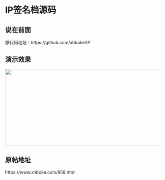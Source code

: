 # IP签名档源码
<h2>说在前面</h2>
原代码地址：https://github.com/xhboke/IP
<h2>演示效果</h2>
<img src="https://sign.lhcloud.com.cn" alt="" width="550" height="250" class="alignnone size-full wp-image-862" />
<h2>原帖地址</h2>
https://www.xhboke.com/858.html
